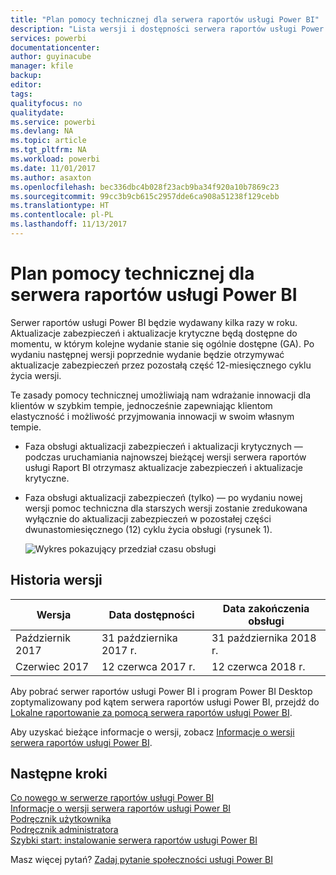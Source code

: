 ```yaml
---
title: "Plan pomocy technicznej dla serwera raportów usługi Power BI"
description: "Lista wersji i dostępności serwera raportów usługi Power BI."
services: powerbi
documentationcenter: 
author: guyinacube
manager: kfile
backup: 
editor: 
tags: 
qualityfocus: no
qualitydate: 
ms.service: powerbi
ms.devlang: NA
ms.topic: article
ms.tgt_pltfrm: NA
ms.workload: powerbi
ms.date: 11/01/2017
ms.author: asaxton
ms.openlocfilehash: bec336dbc4b028f23acb9ba34f920a10b7869c23
ms.sourcegitcommit: 99cc3b9cb615c2957dde6ca908a51238f129cebb
ms.translationtype: HT
ms.contentlocale: pl-PL
ms.lasthandoff: 11/13/2017
---
```

# <a name="support-timeline-for-power-bi-report-server"></a>Plan pomocy technicznej dla serwera raportów usługi Power BI
Serwer raportów usługi Power BI będzie wydawany kilka razy w roku. Aktualizacje zabezpieczeń i aktualizacje krytyczne będą dostępne do momentu, w którym kolejne wydanie stanie się ogólnie dostępne (GA). Po wydaniu następnej wersji poprzednie wydanie będzie otrzymywać aktualizacje zabezpieczeń przez pozostałą część 12-miesięcznego cyklu życia wersji.

Te zasady pomocy technicznej umożliwiają nam wdrażanie innowacji dla klientów w szybkim tempie, jednocześnie zapewniając klientom elastyczność i możliwość przyjmowania innowacji w swoim własnym tempie.

* Faza obsługi aktualizacji zabezpieczeń i aktualizacji krytycznych — podczas uruchamiania najnowszej bieżącej wersji serwera raportów usługi Raport BI otrzymasz aktualizacje zabezpieczeń i aktualizacje krytyczne.
* Faza obsługi aktualizacji zabezpieczeń (tylko) — po wydaniu nowej wersji pomoc techniczna dla starszych wersji zostanie zredukowana wyłącznie do aktualizacji zabezpieczeń w pozostałej części dwunastomiesięcznego (12) cyklu życia obsługi (rysunek 1).

    ![Wykres pokazujący przedział czasu obsługi](media/support-timeline/reportserver-support-lifecycle.png)

## <a name="version-history"></a>Historia wersji
| **Wersja** | **Data dostępności** | **Data zakończenia obsługi** |
| --- | --- | --- |
| Październik 2017 |31 października 2017 r. |31 października 2018 r. |
| Czerwiec 2017 |12 czerwca 2017 r. |12 czerwca 2018 r. |

Aby pobrać serwer raportów usługi Power BI i program Power BI Desktop zoptymalizowany pod kątem serwera raportów usługi Power BI, przejdź do [Lokalne raportowanie za pomocą serwera raportów usługi Power BI](https://powerbi.microsoft.com/report-server/).

Aby uzyskać bieżące informacje o wersji, zobacz [Informacje o wersji serwera raportów usługi Power BI](release-notes.md).

## <a name="next-steps"></a>Następne kroki
[Co nowego w serwerze raportów usługi Power BI](whats-new.md)  
[Informacje o wersji serwera raportów usługi Power BI](release-notes.md)  
[Podręcznik użytkownika](user-handbook-overview.md)  
[Podręcznik administratora](admin-handbook-overview.md)  
[Szybki start: instalowanie serwera raportów usługi Power BI](quickstart-install-report-server.md)  

Masz więcej pytań? [Zadaj pytanie społeczności usługi Power BI](https://community.powerbi.com/)

